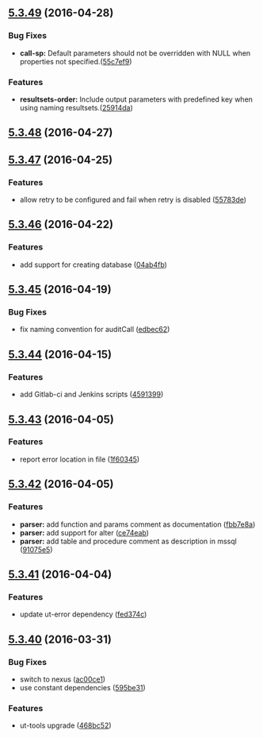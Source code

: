 <a name="5.3.49"></a>
## [5.3.49](https://git.softwaregroup-bg.com/ut5/ut-port-sql/compare/v5.3.48...v5.3.49) (2016-04-28)


### Bug Fixes

* **call-sp:** Default parameters should not be overridden with NULL when properties not specified.([55c7ef9](https://git.softwaregroup-bg.com/ut5/ut-port-sql/commit/55c7ef9))


### Features

* **resultsets-order:** Include output parameters with predefined key when using naming resultsets.([25914da](https://git.softwaregroup-bg.com/ut5/ut-port-sql/commit/25914da))



<a name="5.3.48"></a>
## [5.3.48](https://git.softwaregroup-bg.com/ut5/ut-port-sql/compare/v5.3.47...v5.3.48) (2016-04-27)



<a name="5.3.47"></a>
## [5.3.47](https://git.softwaregroup-bg.com/ut5/ut-port-sql/compare/v5.3.46...v5.3.47) (2016-04-25)


### Features

* allow retry to be configured and fail when retry is disabled ([55783de](https://git.softwaregroup-bg.com/ut5/ut-port-sql/commit/55783de))



<a name="5.3.46"></a>
## [5.3.46](https://git.softwaregroup-bg.com/ut5/ut-port-sql/compare/v5.3.45...v5.3.46) (2016-04-22)


### Features

* add support for creating database ([04ab4fb](https://git.softwaregroup-bg.com/ut5/ut-port-sql/commit/04ab4fb))



<a name="5.3.45"></a>
## [5.3.45](https://git.softwaregroup-bg.com/ut5/ut-port-sql/compare/v5.3.44...v5.3.45) (2016-04-19)


### Bug Fixes

* fix naming convention for auditCall ([edbec62](https://git.softwaregroup-bg.com/ut5/ut-port-sql/commit/edbec62))



<a name="5.3.44"></a>
## [5.3.44](https://git.softwaregroup-bg.com/ut5/ut-port-sql/compare/v5.3.43...v5.3.44) (2016-04-15)


### Features

* add Gitlab-ci and Jenkins scripts ([4591399](https://git.softwaregroup-bg.com/ut5/ut-port-sql/commit/4591399))



<a name="5.3.43"></a>
## [5.3.43](https://git.softwaregroup-bg.com/ut5/ut-port-sql/compare/v5.3.42...v5.3.43) (2016-04-05)


### Features

* report error location in file ([1f60345](https://git.softwaregroup-bg.com/ut5/ut-port-sql/commit/1f60345))



<a name="5.3.42"></a>
## [5.3.42](https://git.softwaregroup-bg.com/ut5/ut-port-sql/compare/v5.3.41...v5.3.42) (2016-04-05)


### Features

* **parser:** add function and params comment as documentation ([fbb7e8a](https://git.softwaregroup-bg.com/ut5/ut-port-sql/commit/fbb7e8a))
* **parser:** add support for alter ([ce74eab](https://git.softwaregroup-bg.com/ut5/ut-port-sql/commit/ce74eab))
* **parser:** add table and procedure comment as description in mssql ([91075e5](https://git.softwaregroup-bg.com/ut5/ut-port-sql/commit/91075e5))



<a name="5.3.41"></a>
## [5.3.41](https://git.softwaregroup-bg.com/ut5/ut-port-sql/compare/v5.3.40...v5.3.41) (2016-04-04)


### Features

* update ut-error dependency ([fed374c](https://git.softwaregroup-bg.com/ut5/ut-port-sql/commit/fed374c))



<a name="5.3.40"></a>
## [5.3.40](https://git.softwaregroup-bg.com/ut5/ut-port-sql/compare/v5.3.38...v5.3.40) (2016-03-31)


### Bug Fixes

* switch to nexus ([ac00ce1](https://git.softwaregroup-bg.com/ut5/ut-port-sql/commit/ac00ce1))
* use constant dependencies ([595be31](https://git.softwaregroup-bg.com/ut5/ut-port-sql/commit/595be31))

### Features

* ut-tools upgrade ([468bc52](https://git.softwaregroup-bg.com/ut5/ut-port-sql/commit/468bc52))




